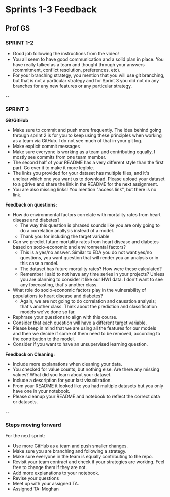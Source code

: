 # Sprints 1-3 Feedback
## Prof GS

### SPRINT 1-2

* Good job following the instructions from the video!
* You all seem to have good communication and a solid plan in place. You have really talked as a team and thought through your answers (commitment, conflict resolution, preferences, etc).
* For your branching strategy, you mention that you will use git branching, but that is not a particular strategy and for Sprint 3 you did not do any branches for any new features or any particular strategy.

--

### SPRINT 3 

**Git/GitHub**

- Make sure to commit and push more frequently. The idea behind going through sprint 2 is for you to keep using these principles when working as a team via GitHub. I do not see much of that in your git log.
- Make explicit commit messages
- Make sure everyone is working as a team and contributing equally, I mostly see commits from one team member.
- The second half of your README has a very different style than the first part. Go over it to make it more legible.
- The links you provided for your dataset has multiple files, and it's unclear which one you want us to download. Please upload your dataset to a gdrive and share the link in the README for the next assignment.
- You are also missing links! You mention "access link", but there is no link.


**Feedback on questions:**

- How do environmental factors correlate with mortality rates from heart disease and diabetes?
	- The way this question is phrased sounds like you are only going to do a correlation anallysis instead of a model. 
	- Thank you for including the target variable
- Can we predict future mortality rates from heart disease and diabetes based on socio-economic and environmental factors?
	- 	This is a yes/no answer. Similar to EDA you do not want yes/no questions, you want question that will render you an analysis or in this case a model.
	-  The dataset has future mortality rates? How were these calculated?
	-  Remember I said to not have any time series in your projects? Unless you  are planning to consider it like our HW1 data. I don't want to see any forecasting, that's another class.
- What role do socio-economic factors play in the vulnerability of populations to heart disease and diabetes?
	- Again, we are not going to do correlation and causation analysis; that's another class. Think about the prediction and classification models we've done so far.
- Rephrase your questions to align with this course.
- Consider that each question will have a different target variable.
- Please keep in mind that we are using all the features for our models and then we decide if some of them need to be removed, according to the contribution to the model.
- Consider if you want to have an unsupervised learning question.


**Feedback on Cleaning:**

- Include more explanations when cleaning your data.
- You checked for value counts, but nothing else. Are there any missing values? What did you learn about your dataset.
- Include a description for your last visualization.
-  From your README it looked like you had multiple datasets but you only have one in your notebook. 
-  Please cleanup your README and notebook to reflect the correct data or datasets.


--

### Steps moving forward

For the next sprint:

- Use more GitHub as a team and push smaller changes. 
- Make sure you are branching and following a strategy.
- Make sure everyone in the team is equally contributing to the repo.
- Revisit your team contract and check if your strategies are working. Feel free to change them if they are not.
- Add more explanations to your notebook.
- Revise your questions
- Meet up with your assigned TA. 
- Assigned TA: Meghan